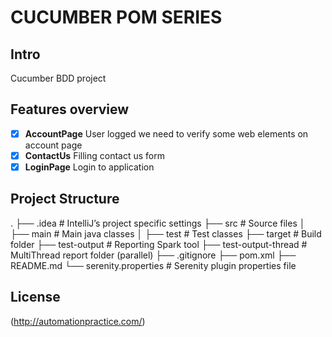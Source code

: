 # CUCUMBER POM SERIES

## Intro

Cucumber BDD project

## Features overview

*   [x] **AccountPage** User logged we need to verify some web elements on account page
*   [x] **ContactUs** Filling contact us form 
*   [x] **LoginPage** Login to application

## Project Structure
.
├── .idea                   # IntelliJ’s project specific settings 
├── src                     # Source files
│   ├── main                # Main java classes
│   ├── test                # Test classes
├── target                  # Build folder
├── test-output             # Reporting Spark tool
├── test-output-thread      # MultiThread report folder (parallel)
├── .gitignore
├── pom.xml
├── README.md
└── serenity.properties     # Serenity plugin properties file

## License
(http://automationpractice.com/)

 
